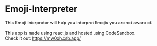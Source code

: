 # Emoji-Interpreter
This Emoji Interpreter will help you interpret Emojis you are not aware of. 
</br></br>
This app is made using react.js and hosted using CodeSandbox.
</br>
Check it out: https://mw0xh.csb.app/
